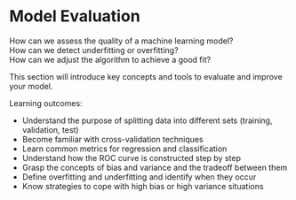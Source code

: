 # Model Evaluation

How can we assess the quality of a machine learning model?  
How can we detect underfitting or overfitting?  
How can we adjust the algorithm to achieve a good fit?  

This section will introduce key concepts and tools to evaluate and improve your model.

Learning outcomes:
- Understand the purpose of splitting data into different sets (training, validation, test)
- Become familiar with cross-validation techniques
- Learn common metrics for regression and classification
- Understand how the ROC curve is constructed step by step
- Grasp the concepts of bias and variance and the tradeoff between them
- Define overfitting and underfitting and identify when they occur
- Know strategies to cope with high bias or high variance situations